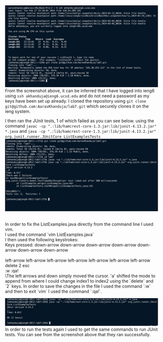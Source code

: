 ![Image](ssh_git.png)
<br>
From the screenshot above, it can be inferred that I have logged into ieng6 using `ssh akhanduja@ieng6.ucsd.edu` and do not need a password as my keys have been set up already. 
I cloned the repository using `git clone git@github.com:AaravKhanduja/lab7.git` which securely clones it on the ieng system.


I then ran the JUnit tests, 1 of which failed as you can see below. using the command `javac -cp ".:lib/hamcrest-core-1.3.jar:lib/junit-4.13.2.jar" *.java` and `java -cp ".:lib/hamcrest-core-1.3.jar:lib/junit-4.13.2.jar" org.junit.runner.JUnitCore ListExamplesTests`
<br>
![Image](tests_failed.png)

<br>
In order to fix the ListExamples.java directly from the command line I used vim. <br>
I used the command `vim ListExamples.java` <br> 
I then used the following keystrokes: <br>
Keys pressed: 
down-arrow down-arrow down-arrow down-arrow down-arrow down-arrow down-arrow <br>
  <a> <br>
  left-arrow left-arrow left-arrow left-arrow left-arrow left-arrow left-arrow <br>
  delete 2 esc <br>
  :w :qa! <br>
\The left arrows and down simply moved the cursor. 'a' shifted the mode to append from where I could change index1 to index2 using the `delete` and `2` keys. In order to save the changes in the file I used the command `:w` and then to exit `vim` I used the command `:qa!`.<br>

![Image](tests-passed.png)
<br>
In order to run the tests again I used <up-arrow> to get the same commands to run JUnit tests. You can see from the screenshot above that they ran successfully. 
<br>


